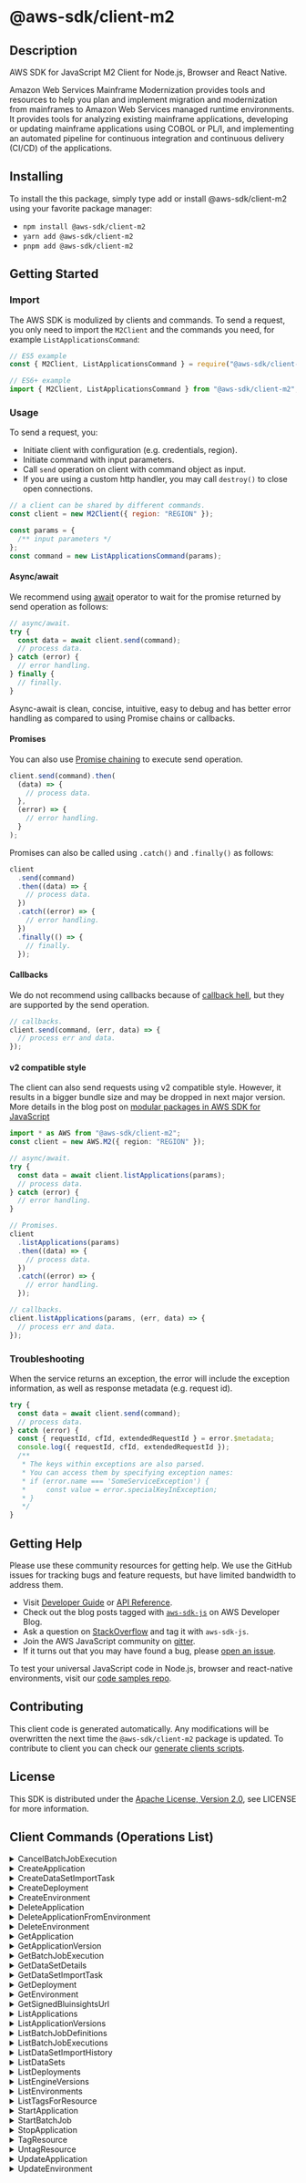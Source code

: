 <!-- generated file, do not edit directly -->

# @aws-sdk/client-m2

## Description

AWS SDK for JavaScript M2 Client for Node.js, Browser and React Native.

<p>Amazon Web Services Mainframe Modernization provides tools and resources to help you plan and implement migration and
modernization from mainframes to Amazon Web Services managed runtime environments. It provides tools for
analyzing existing mainframe applications, developing or updating mainframe applications
using COBOL or PL/I, and implementing an automated pipeline for continuous integration and
continuous delivery (CI/CD) of the applications.</p>

## Installing

To install the this package, simply type add or install @aws-sdk/client-m2
using your favorite package manager:

- `npm install @aws-sdk/client-m2`
- `yarn add @aws-sdk/client-m2`
- `pnpm add @aws-sdk/client-m2`

## Getting Started

### Import

The AWS SDK is modulized by clients and commands.
To send a request, you only need to import the `M2Client` and
the commands you need, for example `ListApplicationsCommand`:

```js
// ES5 example
const { M2Client, ListApplicationsCommand } = require("@aws-sdk/client-m2");
```

```ts
// ES6+ example
import { M2Client, ListApplicationsCommand } from "@aws-sdk/client-m2";
```

### Usage

To send a request, you:

- Initiate client with configuration (e.g. credentials, region).
- Initiate command with input parameters.
- Call `send` operation on client with command object as input.
- If you are using a custom http handler, you may call `destroy()` to close open connections.

```js
// a client can be shared by different commands.
const client = new M2Client({ region: "REGION" });

const params = {
  /** input parameters */
};
const command = new ListApplicationsCommand(params);
```

#### Async/await

We recommend using [await](https://developer.mozilla.org/en-US/docs/Web/JavaScript/Reference/Operators/await)
operator to wait for the promise returned by send operation as follows:

```js
// async/await.
try {
  const data = await client.send(command);
  // process data.
} catch (error) {
  // error handling.
} finally {
  // finally.
}
```

Async-await is clean, concise, intuitive, easy to debug and has better error handling
as compared to using Promise chains or callbacks.

#### Promises

You can also use [Promise chaining](https://developer.mozilla.org/en-US/docs/Web/JavaScript/Guide/Using_promises#chaining)
to execute send operation.

```js
client.send(command).then(
  (data) => {
    // process data.
  },
  (error) => {
    // error handling.
  }
);
```

Promises can also be called using `.catch()` and `.finally()` as follows:

```js
client
  .send(command)
  .then((data) => {
    // process data.
  })
  .catch((error) => {
    // error handling.
  })
  .finally(() => {
    // finally.
  });
```

#### Callbacks

We do not recommend using callbacks because of [callback hell](http://callbackhell.com/),
but they are supported by the send operation.

```js
// callbacks.
client.send(command, (err, data) => {
  // process err and data.
});
```

#### v2 compatible style

The client can also send requests using v2 compatible style.
However, it results in a bigger bundle size and may be dropped in next major version. More details in the blog post
on [modular packages in AWS SDK for JavaScript](https://aws.amazon.com/blogs/developer/modular-packages-in-aws-sdk-for-javascript/)

```ts
import * as AWS from "@aws-sdk/client-m2";
const client = new AWS.M2({ region: "REGION" });

// async/await.
try {
  const data = await client.listApplications(params);
  // process data.
} catch (error) {
  // error handling.
}

// Promises.
client
  .listApplications(params)
  .then((data) => {
    // process data.
  })
  .catch((error) => {
    // error handling.
  });

// callbacks.
client.listApplications(params, (err, data) => {
  // process err and data.
});
```

### Troubleshooting

When the service returns an exception, the error will include the exception information,
as well as response metadata (e.g. request id).

```js
try {
  const data = await client.send(command);
  // process data.
} catch (error) {
  const { requestId, cfId, extendedRequestId } = error.$metadata;
  console.log({ requestId, cfId, extendedRequestId });
  /**
   * The keys within exceptions are also parsed.
   * You can access them by specifying exception names:
   * if (error.name === 'SomeServiceException') {
   *     const value = error.specialKeyInException;
   * }
   */
}
```

## Getting Help

Please use these community resources for getting help.
We use the GitHub issues for tracking bugs and feature requests, but have limited bandwidth to address them.

- Visit [Developer Guide](https://docs.aws.amazon.com/sdk-for-javascript/v3/developer-guide/welcome.html)
  or [API Reference](https://docs.aws.amazon.com/AWSJavaScriptSDK/v3/latest/index.html).
- Check out the blog posts tagged with [`aws-sdk-js`](https://aws.amazon.com/blogs/developer/tag/aws-sdk-js/)
  on AWS Developer Blog.
- Ask a question on [StackOverflow](https://stackoverflow.com/questions/tagged/aws-sdk-js) and tag it with `aws-sdk-js`.
- Join the AWS JavaScript community on [gitter](https://gitter.im/aws/aws-sdk-js-v3).
- If it turns out that you may have found a bug, please [open an issue](https://github.com/aws/aws-sdk-js-v3/issues/new/choose).

To test your universal JavaScript code in Node.js, browser and react-native environments,
visit our [code samples repo](https://github.com/aws-samples/aws-sdk-js-tests).

## Contributing

This client code is generated automatically. Any modifications will be overwritten the next time the `@aws-sdk/client-m2` package is updated.
To contribute to client you can check our [generate clients scripts](https://github.com/aws/aws-sdk-js-v3/tree/main/scripts/generate-clients).

## License

This SDK is distributed under the
[Apache License, Version 2.0](http://www.apache.org/licenses/LICENSE-2.0),
see LICENSE for more information.

## Client Commands (Operations List)

<details>
<summary>
CancelBatchJobExecution
</summary>

[Command API Reference](https://docs.aws.amazon.com/AWSJavaScriptSDK/v3/latest/client/m2/command/CancelBatchJobExecutionCommand/) / [Input](https://docs.aws.amazon.com/AWSJavaScriptSDK/v3/latest/Package/-aws-sdk-client-m2/Interface/CancelBatchJobExecutionCommandInput/) / [Output](https://docs.aws.amazon.com/AWSJavaScriptSDK/v3/latest/Package/-aws-sdk-client-m2/Interface/CancelBatchJobExecutionCommandOutput/)

</details>
<details>
<summary>
CreateApplication
</summary>

[Command API Reference](https://docs.aws.amazon.com/AWSJavaScriptSDK/v3/latest/client/m2/command/CreateApplicationCommand/) / [Input](https://docs.aws.amazon.com/AWSJavaScriptSDK/v3/latest/Package/-aws-sdk-client-m2/Interface/CreateApplicationCommandInput/) / [Output](https://docs.aws.amazon.com/AWSJavaScriptSDK/v3/latest/Package/-aws-sdk-client-m2/Interface/CreateApplicationCommandOutput/)

</details>
<details>
<summary>
CreateDataSetImportTask
</summary>

[Command API Reference](https://docs.aws.amazon.com/AWSJavaScriptSDK/v3/latest/client/m2/command/CreateDataSetImportTaskCommand/) / [Input](https://docs.aws.amazon.com/AWSJavaScriptSDK/v3/latest/Package/-aws-sdk-client-m2/Interface/CreateDataSetImportTaskCommandInput/) / [Output](https://docs.aws.amazon.com/AWSJavaScriptSDK/v3/latest/Package/-aws-sdk-client-m2/Interface/CreateDataSetImportTaskCommandOutput/)

</details>
<details>
<summary>
CreateDeployment
</summary>

[Command API Reference](https://docs.aws.amazon.com/AWSJavaScriptSDK/v3/latest/client/m2/command/CreateDeploymentCommand/) / [Input](https://docs.aws.amazon.com/AWSJavaScriptSDK/v3/latest/Package/-aws-sdk-client-m2/Interface/CreateDeploymentCommandInput/) / [Output](https://docs.aws.amazon.com/AWSJavaScriptSDK/v3/latest/Package/-aws-sdk-client-m2/Interface/CreateDeploymentCommandOutput/)

</details>
<details>
<summary>
CreateEnvironment
</summary>

[Command API Reference](https://docs.aws.amazon.com/AWSJavaScriptSDK/v3/latest/client/m2/command/CreateEnvironmentCommand/) / [Input](https://docs.aws.amazon.com/AWSJavaScriptSDK/v3/latest/Package/-aws-sdk-client-m2/Interface/CreateEnvironmentCommandInput/) / [Output](https://docs.aws.amazon.com/AWSJavaScriptSDK/v3/latest/Package/-aws-sdk-client-m2/Interface/CreateEnvironmentCommandOutput/)

</details>
<details>
<summary>
DeleteApplication
</summary>

[Command API Reference](https://docs.aws.amazon.com/AWSJavaScriptSDK/v3/latest/client/m2/command/DeleteApplicationCommand/) / [Input](https://docs.aws.amazon.com/AWSJavaScriptSDK/v3/latest/Package/-aws-sdk-client-m2/Interface/DeleteApplicationCommandInput/) / [Output](https://docs.aws.amazon.com/AWSJavaScriptSDK/v3/latest/Package/-aws-sdk-client-m2/Interface/DeleteApplicationCommandOutput/)

</details>
<details>
<summary>
DeleteApplicationFromEnvironment
</summary>

[Command API Reference](https://docs.aws.amazon.com/AWSJavaScriptSDK/v3/latest/client/m2/command/DeleteApplicationFromEnvironmentCommand/) / [Input](https://docs.aws.amazon.com/AWSJavaScriptSDK/v3/latest/Package/-aws-sdk-client-m2/Interface/DeleteApplicationFromEnvironmentCommandInput/) / [Output](https://docs.aws.amazon.com/AWSJavaScriptSDK/v3/latest/Package/-aws-sdk-client-m2/Interface/DeleteApplicationFromEnvironmentCommandOutput/)

</details>
<details>
<summary>
DeleteEnvironment
</summary>

[Command API Reference](https://docs.aws.amazon.com/AWSJavaScriptSDK/v3/latest/client/m2/command/DeleteEnvironmentCommand/) / [Input](https://docs.aws.amazon.com/AWSJavaScriptSDK/v3/latest/Package/-aws-sdk-client-m2/Interface/DeleteEnvironmentCommandInput/) / [Output](https://docs.aws.amazon.com/AWSJavaScriptSDK/v3/latest/Package/-aws-sdk-client-m2/Interface/DeleteEnvironmentCommandOutput/)

</details>
<details>
<summary>
GetApplication
</summary>

[Command API Reference](https://docs.aws.amazon.com/AWSJavaScriptSDK/v3/latest/client/m2/command/GetApplicationCommand/) / [Input](https://docs.aws.amazon.com/AWSJavaScriptSDK/v3/latest/Package/-aws-sdk-client-m2/Interface/GetApplicationCommandInput/) / [Output](https://docs.aws.amazon.com/AWSJavaScriptSDK/v3/latest/Package/-aws-sdk-client-m2/Interface/GetApplicationCommandOutput/)

</details>
<details>
<summary>
GetApplicationVersion
</summary>

[Command API Reference](https://docs.aws.amazon.com/AWSJavaScriptSDK/v3/latest/client/m2/command/GetApplicationVersionCommand/) / [Input](https://docs.aws.amazon.com/AWSJavaScriptSDK/v3/latest/Package/-aws-sdk-client-m2/Interface/GetApplicationVersionCommandInput/) / [Output](https://docs.aws.amazon.com/AWSJavaScriptSDK/v3/latest/Package/-aws-sdk-client-m2/Interface/GetApplicationVersionCommandOutput/)

</details>
<details>
<summary>
GetBatchJobExecution
</summary>

[Command API Reference](https://docs.aws.amazon.com/AWSJavaScriptSDK/v3/latest/client/m2/command/GetBatchJobExecutionCommand/) / [Input](https://docs.aws.amazon.com/AWSJavaScriptSDK/v3/latest/Package/-aws-sdk-client-m2/Interface/GetBatchJobExecutionCommandInput/) / [Output](https://docs.aws.amazon.com/AWSJavaScriptSDK/v3/latest/Package/-aws-sdk-client-m2/Interface/GetBatchJobExecutionCommandOutput/)

</details>
<details>
<summary>
GetDataSetDetails
</summary>

[Command API Reference](https://docs.aws.amazon.com/AWSJavaScriptSDK/v3/latest/client/m2/command/GetDataSetDetailsCommand/) / [Input](https://docs.aws.amazon.com/AWSJavaScriptSDK/v3/latest/Package/-aws-sdk-client-m2/Interface/GetDataSetDetailsCommandInput/) / [Output](https://docs.aws.amazon.com/AWSJavaScriptSDK/v3/latest/Package/-aws-sdk-client-m2/Interface/GetDataSetDetailsCommandOutput/)

</details>
<details>
<summary>
GetDataSetImportTask
</summary>

[Command API Reference](https://docs.aws.amazon.com/AWSJavaScriptSDK/v3/latest/client/m2/command/GetDataSetImportTaskCommand/) / [Input](https://docs.aws.amazon.com/AWSJavaScriptSDK/v3/latest/Package/-aws-sdk-client-m2/Interface/GetDataSetImportTaskCommandInput/) / [Output](https://docs.aws.amazon.com/AWSJavaScriptSDK/v3/latest/Package/-aws-sdk-client-m2/Interface/GetDataSetImportTaskCommandOutput/)

</details>
<details>
<summary>
GetDeployment
</summary>

[Command API Reference](https://docs.aws.amazon.com/AWSJavaScriptSDK/v3/latest/client/m2/command/GetDeploymentCommand/) / [Input](https://docs.aws.amazon.com/AWSJavaScriptSDK/v3/latest/Package/-aws-sdk-client-m2/Interface/GetDeploymentCommandInput/) / [Output](https://docs.aws.amazon.com/AWSJavaScriptSDK/v3/latest/Package/-aws-sdk-client-m2/Interface/GetDeploymentCommandOutput/)

</details>
<details>
<summary>
GetEnvironment
</summary>

[Command API Reference](https://docs.aws.amazon.com/AWSJavaScriptSDK/v3/latest/client/m2/command/GetEnvironmentCommand/) / [Input](https://docs.aws.amazon.com/AWSJavaScriptSDK/v3/latest/Package/-aws-sdk-client-m2/Interface/GetEnvironmentCommandInput/) / [Output](https://docs.aws.amazon.com/AWSJavaScriptSDK/v3/latest/Package/-aws-sdk-client-m2/Interface/GetEnvironmentCommandOutput/)

</details>
<details>
<summary>
GetSignedBluinsightsUrl
</summary>

[Command API Reference](https://docs.aws.amazon.com/AWSJavaScriptSDK/v3/latest/client/m2/command/GetSignedBluinsightsUrlCommand/) / [Input](https://docs.aws.amazon.com/AWSJavaScriptSDK/v3/latest/Package/-aws-sdk-client-m2/Interface/GetSignedBluinsightsUrlCommandInput/) / [Output](https://docs.aws.amazon.com/AWSJavaScriptSDK/v3/latest/Package/-aws-sdk-client-m2/Interface/GetSignedBluinsightsUrlCommandOutput/)

</details>
<details>
<summary>
ListApplications
</summary>

[Command API Reference](https://docs.aws.amazon.com/AWSJavaScriptSDK/v3/latest/client/m2/command/ListApplicationsCommand/) / [Input](https://docs.aws.amazon.com/AWSJavaScriptSDK/v3/latest/Package/-aws-sdk-client-m2/Interface/ListApplicationsCommandInput/) / [Output](https://docs.aws.amazon.com/AWSJavaScriptSDK/v3/latest/Package/-aws-sdk-client-m2/Interface/ListApplicationsCommandOutput/)

</details>
<details>
<summary>
ListApplicationVersions
</summary>

[Command API Reference](https://docs.aws.amazon.com/AWSJavaScriptSDK/v3/latest/client/m2/command/ListApplicationVersionsCommand/) / [Input](https://docs.aws.amazon.com/AWSJavaScriptSDK/v3/latest/Package/-aws-sdk-client-m2/Interface/ListApplicationVersionsCommandInput/) / [Output](https://docs.aws.amazon.com/AWSJavaScriptSDK/v3/latest/Package/-aws-sdk-client-m2/Interface/ListApplicationVersionsCommandOutput/)

</details>
<details>
<summary>
ListBatchJobDefinitions
</summary>

[Command API Reference](https://docs.aws.amazon.com/AWSJavaScriptSDK/v3/latest/client/m2/command/ListBatchJobDefinitionsCommand/) / [Input](https://docs.aws.amazon.com/AWSJavaScriptSDK/v3/latest/Package/-aws-sdk-client-m2/Interface/ListBatchJobDefinitionsCommandInput/) / [Output](https://docs.aws.amazon.com/AWSJavaScriptSDK/v3/latest/Package/-aws-sdk-client-m2/Interface/ListBatchJobDefinitionsCommandOutput/)

</details>
<details>
<summary>
ListBatchJobExecutions
</summary>

[Command API Reference](https://docs.aws.amazon.com/AWSJavaScriptSDK/v3/latest/client/m2/command/ListBatchJobExecutionsCommand/) / [Input](https://docs.aws.amazon.com/AWSJavaScriptSDK/v3/latest/Package/-aws-sdk-client-m2/Interface/ListBatchJobExecutionsCommandInput/) / [Output](https://docs.aws.amazon.com/AWSJavaScriptSDK/v3/latest/Package/-aws-sdk-client-m2/Interface/ListBatchJobExecutionsCommandOutput/)

</details>
<details>
<summary>
ListDataSetImportHistory
</summary>

[Command API Reference](https://docs.aws.amazon.com/AWSJavaScriptSDK/v3/latest/client/m2/command/ListDataSetImportHistoryCommand/) / [Input](https://docs.aws.amazon.com/AWSJavaScriptSDK/v3/latest/Package/-aws-sdk-client-m2/Interface/ListDataSetImportHistoryCommandInput/) / [Output](https://docs.aws.amazon.com/AWSJavaScriptSDK/v3/latest/Package/-aws-sdk-client-m2/Interface/ListDataSetImportHistoryCommandOutput/)

</details>
<details>
<summary>
ListDataSets
</summary>

[Command API Reference](https://docs.aws.amazon.com/AWSJavaScriptSDK/v3/latest/client/m2/command/ListDataSetsCommand/) / [Input](https://docs.aws.amazon.com/AWSJavaScriptSDK/v3/latest/Package/-aws-sdk-client-m2/Interface/ListDataSetsCommandInput/) / [Output](https://docs.aws.amazon.com/AWSJavaScriptSDK/v3/latest/Package/-aws-sdk-client-m2/Interface/ListDataSetsCommandOutput/)

</details>
<details>
<summary>
ListDeployments
</summary>

[Command API Reference](https://docs.aws.amazon.com/AWSJavaScriptSDK/v3/latest/client/m2/command/ListDeploymentsCommand/) / [Input](https://docs.aws.amazon.com/AWSJavaScriptSDK/v3/latest/Package/-aws-sdk-client-m2/Interface/ListDeploymentsCommandInput/) / [Output](https://docs.aws.amazon.com/AWSJavaScriptSDK/v3/latest/Package/-aws-sdk-client-m2/Interface/ListDeploymentsCommandOutput/)

</details>
<details>
<summary>
ListEngineVersions
</summary>

[Command API Reference](https://docs.aws.amazon.com/AWSJavaScriptSDK/v3/latest/client/m2/command/ListEngineVersionsCommand/) / [Input](https://docs.aws.amazon.com/AWSJavaScriptSDK/v3/latest/Package/-aws-sdk-client-m2/Interface/ListEngineVersionsCommandInput/) / [Output](https://docs.aws.amazon.com/AWSJavaScriptSDK/v3/latest/Package/-aws-sdk-client-m2/Interface/ListEngineVersionsCommandOutput/)

</details>
<details>
<summary>
ListEnvironments
</summary>

[Command API Reference](https://docs.aws.amazon.com/AWSJavaScriptSDK/v3/latest/client/m2/command/ListEnvironmentsCommand/) / [Input](https://docs.aws.amazon.com/AWSJavaScriptSDK/v3/latest/Package/-aws-sdk-client-m2/Interface/ListEnvironmentsCommandInput/) / [Output](https://docs.aws.amazon.com/AWSJavaScriptSDK/v3/latest/Package/-aws-sdk-client-m2/Interface/ListEnvironmentsCommandOutput/)

</details>
<details>
<summary>
ListTagsForResource
</summary>

[Command API Reference](https://docs.aws.amazon.com/AWSJavaScriptSDK/v3/latest/client/m2/command/ListTagsForResourceCommand/) / [Input](https://docs.aws.amazon.com/AWSJavaScriptSDK/v3/latest/Package/-aws-sdk-client-m2/Interface/ListTagsForResourceCommandInput/) / [Output](https://docs.aws.amazon.com/AWSJavaScriptSDK/v3/latest/Package/-aws-sdk-client-m2/Interface/ListTagsForResourceCommandOutput/)

</details>
<details>
<summary>
StartApplication
</summary>

[Command API Reference](https://docs.aws.amazon.com/AWSJavaScriptSDK/v3/latest/client/m2/command/StartApplicationCommand/) / [Input](https://docs.aws.amazon.com/AWSJavaScriptSDK/v3/latest/Package/-aws-sdk-client-m2/Interface/StartApplicationCommandInput/) / [Output](https://docs.aws.amazon.com/AWSJavaScriptSDK/v3/latest/Package/-aws-sdk-client-m2/Interface/StartApplicationCommandOutput/)

</details>
<details>
<summary>
StartBatchJob
</summary>

[Command API Reference](https://docs.aws.amazon.com/AWSJavaScriptSDK/v3/latest/client/m2/command/StartBatchJobCommand/) / [Input](https://docs.aws.amazon.com/AWSJavaScriptSDK/v3/latest/Package/-aws-sdk-client-m2/Interface/StartBatchJobCommandInput/) / [Output](https://docs.aws.amazon.com/AWSJavaScriptSDK/v3/latest/Package/-aws-sdk-client-m2/Interface/StartBatchJobCommandOutput/)

</details>
<details>
<summary>
StopApplication
</summary>

[Command API Reference](https://docs.aws.amazon.com/AWSJavaScriptSDK/v3/latest/client/m2/command/StopApplicationCommand/) / [Input](https://docs.aws.amazon.com/AWSJavaScriptSDK/v3/latest/Package/-aws-sdk-client-m2/Interface/StopApplicationCommandInput/) / [Output](https://docs.aws.amazon.com/AWSJavaScriptSDK/v3/latest/Package/-aws-sdk-client-m2/Interface/StopApplicationCommandOutput/)

</details>
<details>
<summary>
TagResource
</summary>

[Command API Reference](https://docs.aws.amazon.com/AWSJavaScriptSDK/v3/latest/client/m2/command/TagResourceCommand/) / [Input](https://docs.aws.amazon.com/AWSJavaScriptSDK/v3/latest/Package/-aws-sdk-client-m2/Interface/TagResourceCommandInput/) / [Output](https://docs.aws.amazon.com/AWSJavaScriptSDK/v3/latest/Package/-aws-sdk-client-m2/Interface/TagResourceCommandOutput/)

</details>
<details>
<summary>
UntagResource
</summary>

[Command API Reference](https://docs.aws.amazon.com/AWSJavaScriptSDK/v3/latest/client/m2/command/UntagResourceCommand/) / [Input](https://docs.aws.amazon.com/AWSJavaScriptSDK/v3/latest/Package/-aws-sdk-client-m2/Interface/UntagResourceCommandInput/) / [Output](https://docs.aws.amazon.com/AWSJavaScriptSDK/v3/latest/Package/-aws-sdk-client-m2/Interface/UntagResourceCommandOutput/)

</details>
<details>
<summary>
UpdateApplication
</summary>

[Command API Reference](https://docs.aws.amazon.com/AWSJavaScriptSDK/v3/latest/client/m2/command/UpdateApplicationCommand/) / [Input](https://docs.aws.amazon.com/AWSJavaScriptSDK/v3/latest/Package/-aws-sdk-client-m2/Interface/UpdateApplicationCommandInput/) / [Output](https://docs.aws.amazon.com/AWSJavaScriptSDK/v3/latest/Package/-aws-sdk-client-m2/Interface/UpdateApplicationCommandOutput/)

</details>
<details>
<summary>
UpdateEnvironment
</summary>

[Command API Reference](https://docs.aws.amazon.com/AWSJavaScriptSDK/v3/latest/client/m2/command/UpdateEnvironmentCommand/) / [Input](https://docs.aws.amazon.com/AWSJavaScriptSDK/v3/latest/Package/-aws-sdk-client-m2/Interface/UpdateEnvironmentCommandInput/) / [Output](https://docs.aws.amazon.com/AWSJavaScriptSDK/v3/latest/Package/-aws-sdk-client-m2/Interface/UpdateEnvironmentCommandOutput/)

</details>
